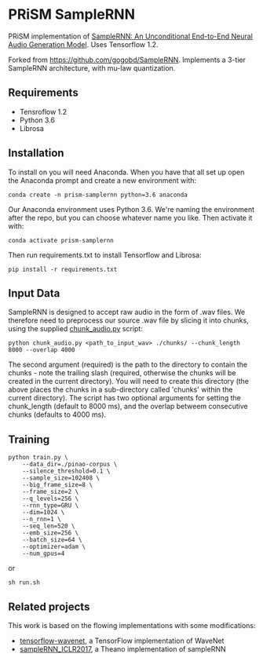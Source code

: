 # PRiSM SampleRNN  

PRiSM implementation of [SampleRNN: An Unconditional End-to-End Neural Audio Generation Model](https://arxiv.org/abs/1612.07837). Uses Tensorflow 1.2.

Forked from https://github.com/gogobd/SampleRNN. Implements a 3-tier SampleRNN architecture, with mu-law quantization.

## Requirements
- Tensroflow 1.2  
- Python 3.6  
- Librosa   

## Installation
To install on you will need Anaconda. When you have that all set up open the Anaconda prompt and create a new environment with:

`conda create -n prism-samplernn python=3.6 anaconda`

Our Anaconda environment uses Python 3.6. We're naming the environment after the repo, but you can choose whatever name you like. Then activate it with:

`conda activate prism-samplernn`

Then run requirements.txt to install Tensorflow and Librosa:

`pip install -r requirements.txt`

## Input Data

SampleRNN is designed to accept raw audio in the form of .wav files. We therefore need to preprocess our source .wav file by slicing it into chunks, using the supplied [chunk_audio.py](https://bitbucket.org/cmelen/prism-samplernn.py/master/chunk_audio.py) script:
```
python chunk_audio.py <path_to_input_wav> ./chunks/ --chunk_length 8000 --overlap 4000
```
The second argument (required) is the path to the directory to contain the chunks - note the trailing slash (required, otherwise the chunks will be created in the current directory). You will need to create this directory (the above places the chunks in a sub-directory called 'chunks' within the current directory). The script has two optional arguments for setting the chunk_length (default to 8000 ms), and the overlap betweem consecutive chunks (defaults to 4000 ms).

## Training 
```shell
python train.py \
	--data_dir=./pinao-corpus \
	--silence_threshold=0.1 \
	--sample_size=102408 \
	--big_frame_size=8 \
	--frame_size=2 \
	--q_levels=256 \
	--rnn_type=GRU \
	--dim=1024 \
	--n_rnn=1 \
	--seq_len=520 \
	--emb_size=256 \
	--batch_size=64 \
	--optimizer=adam \
	--num_gpus=4
```
or  
```shell
sh run.sh
```
## Related projects
This work is based on the flowing implementations with some modifications:  
* [tensorflow-wavenet](https://github.com/ibab/tensorflow-wavenet), a TensorFlow implementation of WaveNet
* [sampleRNN_ICLR2017](https://github.com/soroushmehr/sampleRNN_ICLR2017), a Theano implementation of sampleRNN
